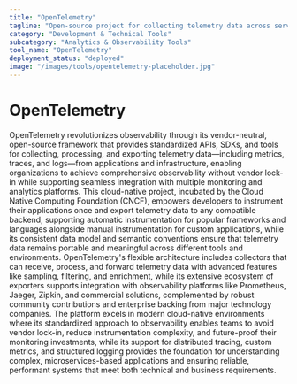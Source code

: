```yaml
---
title: "OpenTelemetry"
tagline: "Open-source project for collecting telemetry data across services and platforms"
category: "Development & Technical Tools"
subcategory: "Analytics & Observability Tools"
tool_name: "OpenTelemetry"
deployment_status: "deployed"
image: "/images/tools/opentelemetry-placeholder.jpg"
---
```


# OpenTelemetry

OpenTelemetry revolutionizes observability through its vendor-neutral, open-source framework that provides standardized APIs, SDKs, and tools for collecting, processing, and exporting telemetry data—including metrics, traces, and logs—from applications and infrastructure, enabling organizations to achieve comprehensive observability without vendor lock-in while supporting seamless integration with multiple monitoring and analytics platforms. This cloud-native project, incubated by the Cloud Native Computing Foundation (CNCF), empowers developers to instrument their applications once and export telemetry data to any compatible backend, supporting automatic instrumentation for popular frameworks and languages alongside manual instrumentation for custom applications, while its consistent data model and semantic conventions ensure that telemetry data remains portable and meaningful across different tools and environments. OpenTelemetry's flexible architecture includes collectors that can receive, process, and forward telemetry data with advanced features like sampling, filtering, and enrichment, while its extensive ecosystem of exporters supports integration with observability platforms like Prometheus, Jaeger, Zipkin, and commercial solutions, complemented by robust community contributions and enterprise backing from major technology companies. The platform excels in modern cloud-native environments where its standardized approach to observability enables teams to avoid vendor lock-in, reduce instrumentation complexity, and future-proof their monitoring investments, while its support for distributed tracing, custom metrics, and structured logging provides the foundation for understanding complex, microservices-based applications and ensuring reliable, performant systems that meet both technical and business requirements.